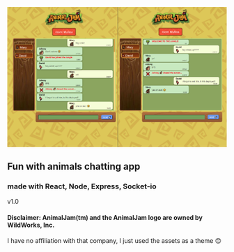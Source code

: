 ![](preview2.png)

## Fun with animals chatting app

### made with React, Node, Express, Socket-io

v1.0

#### Disclaimer: AnimalJam(tm) and the AnimalJam logo are owned by WildWorks, Inc.

I have no affiliation with that company, I just used the assets as a theme 😊
